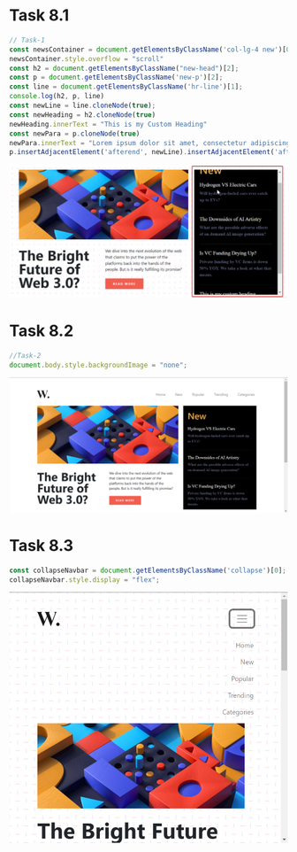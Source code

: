 # Task 8.1 
```Javascript 
// Task-1
const newsContainer = document.getElementsByClassName('col-lg-4 new')[0];
newsContainer.style.overflow = "scroll"
const h2 = document.getElementsByClassName("new-head")[2];
const p = document.getElementsByClassName('new-p')[2];
const line = document.getElementsByClassName('hr-line')[1];
console.log(h2, p, line)
const newLine = line.cloneNode(true);
const newHeading = h2.cloneNode(true)
newHeading.innerText = "This is my Custom Heading"
const newPara = p.cloneNode(true)
newPara.innerText = "Lorem ipsum dolor sit amet, consectetur adipiscing elit. Vestibulum dignissim massa ut dui rutrum, vel hendrerit ipsum tempus. In purus ante, tincidunt id ornare quis, dignissim nec "
p.insertAdjacentElement('afterend', newLine).insertAdjacentElement('afterend', newHeading).insertAdjacentElement("afterend", newPara)
```


![task 8.1 output](./ass8.1-after.png)

# Task 8.2 

```Javascript 
//Task-2
document.body.style.backgroundImage = "none";
```

![task 8.2 output](./ass8.2-after.png)

# Task 8.3
```Javascript 
const collapseNavbar = document.getElementsByClassName('collapse')[0];
collapseNavbar.style.display = "flex";
```

![task 8.3 output](./ass8.3-after.png)